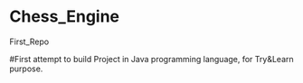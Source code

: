 # Chess_Engine
First_Repo

#First attempt to build Project in Java programming language,
 for Try&Learn purpose.
